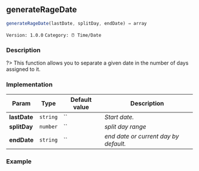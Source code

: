 ## generateRageDate 
  ```javascript
 generateRageDate(lastDate, splitDay, endDate) ⇒ array 
``` 

 ` Version: 1.0.0 ` 
` Category: ⏰ Time/Date ` 

### Description 

?> This function allows you to separate a given date in the number of days assigned to it. 

### Implementation 

| Param | Type | Default value | Description | 
| --- | --- | --- | --- | 
| **lastDate** | `string` | `` | _Start date._ | 
| **splitDay** | `number` | `` | _split day range_ | 
| **endDate** | `string` | `` | _end date or current day by default._ | 

### Example 

 ```javascript 
  
 ```  

